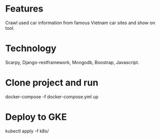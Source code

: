 # Features
Crawl used car information from famous Vietnam car sites and show on tool.

# Technology
Scarpy, Django-restframework, Mongodb, Boostrap, Javascript.

# Clone project and run
docker-compose -f docker-compose.yml up

# Deploy to GKE
kubectl apply -f k8s/
